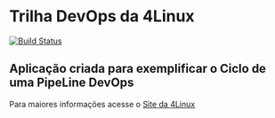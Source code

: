 # Trilha DevOps da 4Linux

<!-- Altere a Flag abaixo com sua URL do Travis -->
[![Build Status](https://travis-ci.com/jnsilva2210/DevOpsLab-HelloWorld.svg?branch=master)](https://travis-ci.com/jnsilva2210/DevOpsLab-HelloWorld)

## Aplicação criada para exemplificar o Ciclo de uma PipeLine DevOps


Para maiores informações acesse o [Site da 4Linux](https://www.4linux.com.br/cursos/devops)

